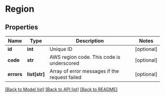 # Region

## Properties
Name | Type | Description | Notes
------------ | ------------- | ------------- | -------------
**id** | **int** | Unique ID | [optional] 
**code** | **str** | AWS region code. This code is underscored | [optional] 
**errors** | **list[str]** | Array of error messages if the request failed | [optional] 

[[Back to Model list]](../README.md#documentation-for-models) [[Back to API list]](../README.md#documentation-for-api-endpoints) [[Back to README]](../README.md)


